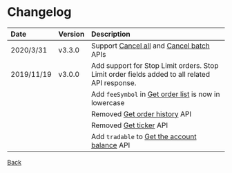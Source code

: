 # Changelog

| Date | Version | Description |
| :--- | :--- | :--- |
| 2020/3/31 | v3.3.0 | Support [Cancel all](auth/cancel-all.md) and [Cancel batch](auth/cancel-batch.md) APIs |
| 2019/11/19 | v3.0.0 | Add support for Stop Limit orders. Stop Limit order fields added to all related API response. |
|  |  | Add `feeSymbol` in [Get order list](auth/order-list.md) is now in lowercase |
|  |  | Removed [Get order history](https://github.com/bitoex/bitopro-offical-api-docs/tree/4e517f87fc80b7ee1a9b76f418e73d48ac1cc229/v3/rest/rest/auth/history.md) API |
|  |  | Removed [Get ticker](https://github.com/bitoex/bitopro-offical-api-docs/tree/4e517f87fc80b7ee1a9b76f418e73d48ac1cc229/v3/rest/rest/open/ticker.md) API |
|  |  | Add `tradable` to [Get the account balance](auth/account-balance.md) API |

[Back](rest.md)

